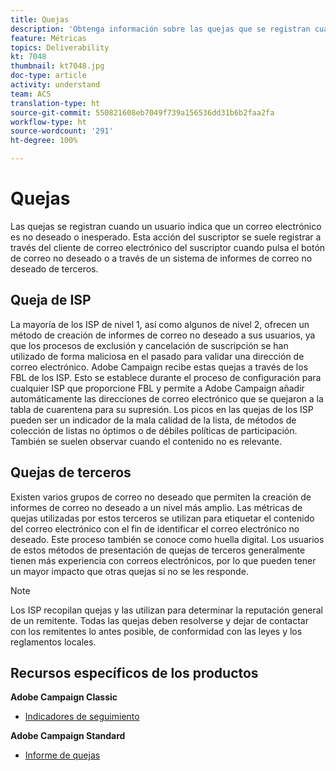 ```yaml
---
title: Quejas
description: 'Obtenga información sobre las quejas que se registran cuando un usuario indica que un correo electrónico es no deseado o inesperado. '
feature: Métricas
topics: Deliverability
kt: 7048
thumbnail: kt7048.jpg
doc-type: article
activity: understand
team: ACS
translation-type: ht
source-git-commit: 550821608eb7049f739a156536dd31b6b2faa2fa
workflow-type: ht
source-wordcount: '291'
ht-degree: 100%

---
```



# Quejas

Las quejas se registran cuando un usuario indica que un correo electrónico es no deseado o inesperado. Esta acción del suscriptor se suele registrar a través del cliente de correo electrónico del suscriptor cuando pulsa el botón de correo no deseado o a través de un sistema de informes de correo no deseado de terceros.

## Queja de ISP

La mayoría de los ISP de nivel 1, así como algunos de nivel 2, ofrecen un método de creación de informes de correo no deseado a sus usuarios, ya que los procesos de exclusión y cancelación de suscripción se han utilizado de forma maliciosa en el pasado para validar una dirección de correo electrónico. Adobe Campaign recibe estas quejas a través de los FBL de los ISP. Esto se establece durante el proceso de configuración para cualquier ISP que proporcione FBL y permite a Adobe Campaign añadir automáticamente las direcciones de correo electrónico que se quejaron a la tabla de cuarentena para su supresión. Los picos en las quejas de los ISP pueden ser un indicador de la mala calidad de la lista, de métodos de colección de listas no óptimos o de débiles políticas de participación. También se suelen observar cuando el contenido no es relevante.

## Quejas de terceros

Existen varios grupos de correo no deseado que permiten la creación de informes de correo no deseado a un nivel más amplio. Las métricas de quejas utilizadas por estos terceros se utilizan para etiquetar el contenido del correo electrónico con el fin de identificar el correo electrónico no deseado. Este proceso también se conoce como huella digital. Los usuarios de estos métodos de presentación de quejas de terceros generalmente tienen más experiencia con correos electrónicos, por lo que pueden tener un mayor impacto que otras quejas si no se les responde.

>[!NOTE]
>
>Los ISP recopilan quejas y las utilizan para determinar la reputación general de un remitente. Todas las quejas deben resolverse y dejar de contactar con los remitentes lo antes posible, de conformidad con las leyes y los reglamentos locales.

## Recursos específicos de los productos

**Adobe Campaign Classic**

* [Indicadores de seguimiento](https://experienceleague.adobe.com/docs/campaign-classic/using/reporting/reports-on-deliveries/delivery-reports.html?lang=es#tracking-indicators)

**Adobe Campaign Standard**

* [Informe de quejas](https://experienceleague.adobe.com/docs/campaign-standard/using/reporting/list-of-reports/complaints.html?lang=es#reporting)